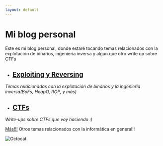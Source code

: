 ```yaml
---
layout: default
---
```


# Mi blog personal

Este es mi blog personal, donde estaré tocando temas relacionados con la explotación de binarios, ingeniería inversa y algun que otro write up sobre CTFs

*  ## [Exploiting y Reversing](./exploiting.html)
_Temas relacionados con la explotación de binarios y la ingeniería inversa(BoFs, HeapO, ROP, y más)_

*  ## [CTFs](./CTFs.html)
_Write-ups sobre CTFs que voy haciendo :)_

[Más!!!](./random_posts.html)
Otros temas relacionados con la informática en general!!

![Octocat](https://github.githubassets.com/images/icons/emoji/octocat.png)
